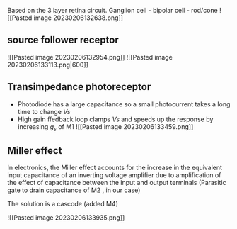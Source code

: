 Based on the 3 layer retina circuit. Ganglion cell - bipolar cell - rod/cone
![[Pasted image 20230206132638.png]]

## source follower receptor
![[Pasted image 20230206132954.png]]
![[Pasted image 20230206133113.png|600]]

## Transimpedance photoreceptor
- Photodiode has a large capacitance so a small photocurrent takes a long time to change $Vs$
- High gain ffedback loop clamps $Vs$ and speeds up the response by increasing $g_{s}$ of M1
![[Pasted image 20230206133459.png]]
## Miller effect

In electronics, the Miller effect accounts for the increase in the equivalent input capacitance of an inverting voltage amplifier due to amplification of the effect of capacitance between the input and output terminals
(Parasitic gate to drain capacitance of M2 , in our case)

The solution is a cascode (added M4)

![[Pasted image 20230206133935.png]]
